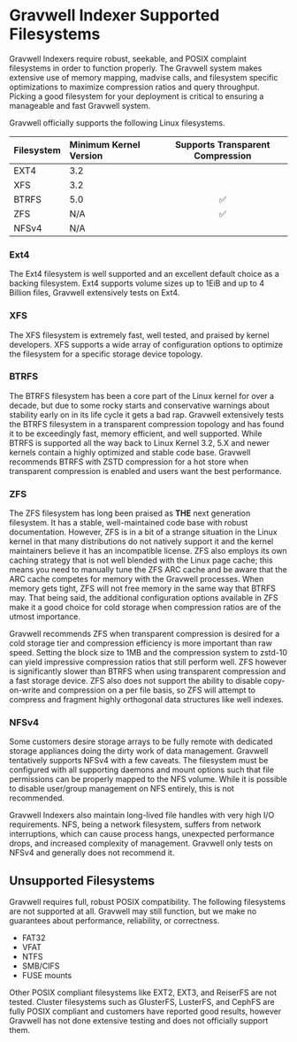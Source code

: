 # Gravwell Indexer Supported Filesystems

Gravwell Indexers require robust, seekable, and POSIX complaint filesystems in order to function properly.  The Gravwell system makes extensive use of memory mapping, madvise calls, and filesystem specific optimizations to maximize compression ratios and query throughput.  Picking a good filesystem for your deployment is critical to ensuring a manageable and fast Gravwell system.

Gravwell officially supports the following Linux filesystems.

| Filesystem | Minimum Kernel Version | Supports Transparent Compression |
|:-----------|:-----------------------|:--------------------------------:|
| EXT4       | 3.2                    |                                  |
| XFS        | 3.2                    |                                  |
| BTRFS      | 5.0                    | ✅                               |
| ZFS        | N/A                    | ✅                               |
| NFSv4      | N/A                    |                                  |




### Ext4

The Ext4 filesystem is well supported and an excellent default choice as a backing filesystem.  Ext4 supports volume sizes up to 1EiB and up to 4 Billion files, Gravwell extensively tests on Ext4.

### XFS

The XFS filesystem is extremely fast, well tested, and praised by kernel developers.  XFS supports a wide array of configuration options to optimize the filesystem for a specific storage device topology.

### BTRFS

The BTRFS filesystem has been a core part of the Linux kernel for over a decade, but due to some rocky starts and conservative warnings about stability early on in its life cycle it gets a bad rap.  Gravwell extensively tests the BTRFS filesystem in a transparent compression topology and has found it to be exceedingly fast, memory efficient, and well supported.  While BTRFS is supported all the way back to Linux Kernel 3.2, 5.X and newer kernels contain a highly optimized and stable code base.  Gravwell recommends BTRFS with ZSTD compression for a hot store when transparent compression is enabled and users want the best performance.

### ZFS

The ZFS filesystem has long been praised as **THE** next generation filesystem. It has a stable, well-maintained code base with robust documentation.  However, ZFS is in a bit of a strange situation in the Linux kernel in that many distributions do not natively support it and the kernel maintainers believe it has an incompatible license.  ZFS also employs its own caching strategy that is not well blended with the Linux page cache; this means you need to manually tune the ZFS ARC cache and be aware that the ARC cache competes for memory with the Gravwell processes.  When memory gets tight, ZFS will not free memory in the same way that BTRFS may.  That being said, the additional configuration options available in ZFS make it a good choice for cold storage when compression ratios are of the utmost importance.

Gravwell recommends ZFS when transparent compression is desired for a cold storage tier and compression efficiency is more important than raw speed.  Setting the block size to 1MB and the compression system to zstd-10 can yield impressive compression ratios that still perform well.  ZFS however is significantly slower than BTRFS when using transparent compression and a fast storage device.  ZFS also does not support the ability to disable copy-on-write and compression on a per file basis, so ZFS will attempt to compress and fragment highly orthogonal data structures like well indexes.

### NFSv4

Some customers desire storage arrays to be fully remote with dedicated storage appliances doing the dirty work of data management.  Gravwell tentatively supports NFSv4 with a few caveats.  The filesystem must be configured with all supporting daemons and mount options such that file permissions can be properly mapped to the NFS volume.  While it is possible to disable user/group management on NFS entirely, this is not recommended.

Gravwell Indexers also maintain long-lived file handles with very high I/O requirements. NFS, being a network filesystem, suffers from network interruptions, which can cause process hangs, unexpected performance drops, and increased complexity of management.  Gravwell only tests on NFSv4 and generally does not recommend it.


## Unsupported Filesystems

Gravwell requires full, robust POSIX compatibility. The following filesystems are not supported at all.  Gravwell may still function, but we make no guarantees about performance, reliability, or correctness.

* FAT32
* VFAT
* NTFS
* SMB/CIFS
* FUSE mounts

Other POSIX compliant filesystems like EXT2, EXT3, and ReiserFS are not tested.  Cluster filesystems such as GlusterFS, LusterFS, and CephFS are fully POSIX compliant and customers have reported good results, however Gravwell has not done extensive testing and does not officially support them.
